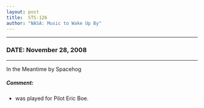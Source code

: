 ```yaml
---
layout: post
title:  STS-126
author: "NASA: Music to Wake Up By"
---
```


----
### DATE: November 28, 2008
----
In the Meantime by Spacehog

##### Comment:
* was played for Pilot Eric Boe.
